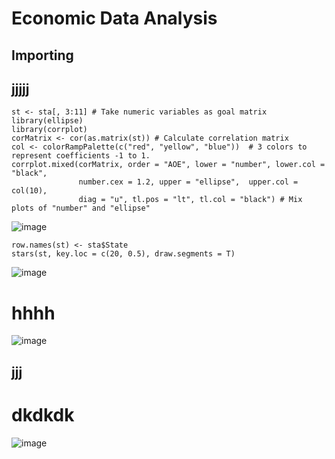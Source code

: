 # Economic Data Analysis

## Importing

## jjjjj

```{r}
st <- sta[, 3:11] # Take numeric variables as goal matrix
library(ellipse) 
library(corrplot)
corMatrix <- cor(as.matrix(st)) # Calculate correlation matrix
col <- colorRampPalette(c("red", "yellow", "blue"))  # 3 colors to represent coefficients -1 to 1.
corrplot.mixed(corMatrix, order = "AOE", lower = "number", lower.col = "black", 
               number.cex = 1.2, upper = "ellipse",  upper.col = col(10), 
               diag = "u", tl.pos = "lt", tl.col = "black") # Mix plots of "number" and "ellipse"
```


![image](https://github.com/hayfordosmandata/hayfordosmandata.github.io/assets/120252752/217bd2fe-6e53-446a-8aed-c236a10afadd)


```{r}
row.names(st) <- sta$State
stars(st, key.loc = c(20, 0.5), draw.segments = T) 
```

![image](https://github.com/hayfordosmandata/hayfordosmandata.github.io/assets/120252752/3efd9d0a-9762-479d-a5d6-3ed1aaccc04a)





# hhhh

![image](https://github.com/hayfordosmandata/hayfordosmandata.github.io/assets/120252752/234070ec-289f-4d11-91bd-46833dd8da29)



## jjj



# dkdkdk


![image](https://github.com/hayfordosmandata/hayfordosmandata.github.io/assets/120252752/731c7960-dea4-4c33-895a-c1d07915c90a)

